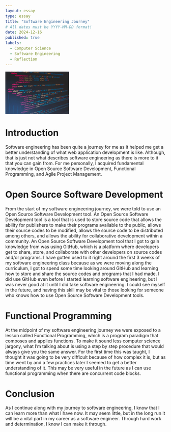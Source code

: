 ```yaml
---
layout: essay
type: essay
title: "Software Engineering Journey"
# All dates must be YYYY-MM-DD format!
date: 2024-12-16
published: true
labels:
  - Computer Science
  - Software Engineering
  - Reflection
---
```


<img width="200px" class="rounded float-start pe-4" src="../img/software-engineers-code.jpg">

<h1>Introduction</h1>
	Software engineering has been quite a journey for me as it helped me get a better understanding of what web application development is like. Although, that is just not what describes software engineering as there is more to it that you can gain from. For me personally, I acquired fundamental knowledge in Open Source Software Development, Functional Programming, and Agile Project Management.

<h1>Open Source Software Development</h1>
	From the start of my software engineering journey, we were told to use an Open Source Software Development tool. An Open Source Software Development tool is a tool that is used to store source code that allows the ability for publishers to make their programs available to the public, allows their source codes to be modified, allows the source code to be distributed among others, and allows the ability for collaborative development within a community. An Open Source Software Development tool that I got to gain knowledge from was using GitHub, which is a platform where developers get to share, store, and collaborate with other developers on source codes and/or programs. I have gotten used to it right around the first 3 weeks of my software engineering class because as we were moving along the curriculum, I got to spend some time looking around GitHub and learning how to store and share the source codes and programs that I had made. I did use GitHub even before I started learning software engineering, but I was never good at it until I did take software engineering. I could see myself in the future, and having this skill may be vital to those looking for someone who knows how to use Open Source Software Development tools.

<h1>Functional Programming</h1>
	At the midpoint of my software engineering journey we were exposed to a lesson called Functional Programming, which is a program paradigm that composes and applies functions. To make it sound less computer science jargony, what I’m talking about is using a step by step procedure that would always give you the same answer. For the first time this was taught, I thought it was going to be very difficult because of how complex it is, but as time went by and a few practices later I seemed to get a better understanding of it. This may be very useful in the future as I can use functional programming when there are concurrent code blocks.

<h1>Conclusion</h1>
	As I continue along with my journey to software engineering, I know that I can learn more than what I have now. It may seem little, but in the long run it will be a vital part in my career as a software engineer. Through hard work and determination, I know I can make it through.
